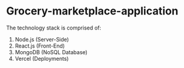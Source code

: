 # Grocery-marketplace-application

The technology stack is comprised of:
1) Node.js (Server-Side)
2) React.js (Front-End)
3) MongoDB (NoSQL Database)
4) Vercel (Deployments)
